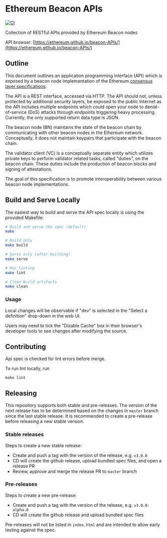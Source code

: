 # Ethereum Beacon APIs

[![CI](https://github.com/ethereum/beacon-APIs/workflows/CI/badge.svg)](https://github.com/ethereum/beacon-APIs/actions/workflows/main.yml?query=branch%3Amaster)

Collection of RESTful APIs provided by Ethereum Beacon nodes

API browser: [https://ethereum.github.io/beacon-APIs/](https://ethereum.github.io/beacon-APIs/)

## Outline

This document outlines an application programming interface (API) which is exposed by a beacon node implementation of the Ethereum [consensus layer specifications](https://github.com/ethereum/consensus-specs).

The API is a REST interface, accessed via HTTP. The API should not, unless protected by additional security layers, be exposed to the public Internet as the API includes multiple endpoints which could open your node to denial-of-service (DoS) attacks through endpoints triggering heavy processing.
 Currently, the only supported return data type is JSON.

The beacon node (BN) maintains the state of the beacon chain by communicating with other beacon nodes in the Ethereum network.
Conceptually, it does not maintain keypairs that participate with the beacon chain.

The validator client (VC) is a conceptually separate entity which utilizes private keys
to perform validator related tasks, called "duties", on the beacon chain.
 These duties include the production of beacon blocks and signing of attestations.

The goal of this specification is to promote interoperability between various beacon node implementations.

## Build and Serve Locally

The easiest way to build and serve the API spec locally is using the provided Makefile:

```bash
# Build and serve the spec (default)
make

# Build only
make build

# Serve only (after building)
make serve

# Run linting
make lint

# Clean build artifacts
make clean
```

### Usage

Local changes will be observable if "dev" is selected in the "Select a definition" drop-down in the web UI.

Users may need to tick the "Disable Cache" box in their browser's developer tools to see changes after modifying the source.

## Contributing
Api spec is checked for lint errors before merge.

To run lint locally, run
```
make lint
```

## Releasing

This repository supports both stable and pre-releases. The version of the next release has to be
determined based on the changes in `master` branch since the last stable release. It is recommended
to create a pre-release before releasing a new stable version.

### Stable releases

Steps to create a new stable release:

- Create and push a tag with the version of the release, e.g. `v3.0.0`
- CD will create the github release, upload bundled spec files, and open a release PR
- Review, approve and merge the release PR to `master` branch

### Pre-releases

Steps to create a new pre-release:

- Create and push a tag with the version of the release, e.g. `v3.0.0-alpha.0`
- CD will create the github release and upload bundled spec files

Pre-releases will not be listed in `index.html` and are intended to allow early testing against the spec.
